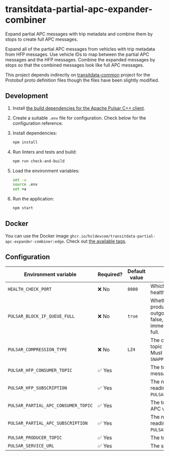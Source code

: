 # transitdata-partial-apc-expander-combiner

Expand partial APC messages with trip metadata and combine them by stops to create full APC messages.

Expand all of the partial APC messages from vehicles with trip metadata from HFP messages.
Use vehicle IDs to map between the partial APC messages and the HFP messages.
Combine the expanded messages by stops so that the combined messages look like full APC messages.

This project depends indirectly on [transitdata-common](https://github.com/HSLdevcom/transitdata-common) project for the Protobuf proto definition files though the files have been slightly modified.

## Development

1. Install [the build dependencies for the Apache Pulsar C++ client](https://pulsar.apache.org/docs/en/client-libraries-cpp/#system-requirements).
1. Create a suitable `.env` file for configuration.
   Check below for the configuration reference.
1. Install dependencies:

   ```sh
   npm install
   ```

1. Run linters and tests and build:

   ```sh
   npm run check-and-build
   ```

1. Load the environment variables:

   ```sh
   set -a
   source .env
   set +a
   ```

1. Run the application:

   ```sh
   npm start
   ```

## Docker

You can use the Docker image `ghcr.io/hsldevcom/transitdata-partial-apc-expander-combiner:edge`.
Check out [the available tags](https://github.com/HSLdevcom/transitdata-partial-apc-expander-combiner/pkgs/container/transitdata-partial-apc-expander-combiner).

## Configuration

| Environment variable                | Required? | Default value | Description                                                                                                                                                               |
| ----------------------------------- | --------- | ------------- | ------------------------------------------------------------------------------------------------------------------------------------------------------------------------- |
| `HEALTH_CHECK_PORT`                 | ❌ No     | `8080`        | Which port to use to respond to health checks.                                                                                                                            |
| `PULSAR_BLOCK_IF_QUEUE_FULL`        | ❌ No     | `true`        | Whether the send operations of the producer should block when the outgoing message queue is full. If false, send operations will immediately fail when the queue is full. |
| `PULSAR_COMPRESSION_TYPE`           | ❌ No     | `LZ4`         | The compression type to use in the topic where messages are sent. Must be one of `Zlib`, `LZ4`, `ZSTD` or `SNAPPY`.                                                       |
| `PULSAR_HFP_CONSUMER_TOPIC`         | ✅ Yes    |               | The topic pattern to consume HFP messages from.                                                                                                                           |
| `PULSAR_HFP_SUBSCRIPTION`           | ✅ Yes    |               | The name of the subscription for reading messages from `PULSAR_HFP_CONSUMER_TOPIC`.                                                                                       |
| `PULSAR_PARTIAL_APC_CONSUMER_TOPIC` | ✅ Yes    |               | The topic pattern to consume partial APC vehicle messages from.                                                                                                           |
| `PULSAR_PARTIAL_APC_SUBSCRIPTION`   | ✅ Yes    |               | The name of the subscription for reading messages from `PULSAR_PARTIAL_APC_CONSUMER_TOPIC`.                                                                               |
| `PULSAR_PRODUCER_TOPIC`             | ✅ Yes    |               | The topic to send messages to.                                                                                                                                            |
| `PULSAR_SERVICE_URL`                | ✅ Yes    |               | The service URL.                                                                                                                                                          |

